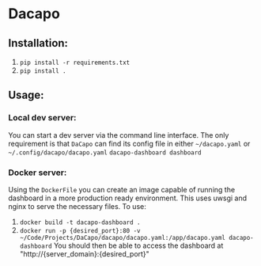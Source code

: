 # Dacapo

## Installation:
1) `pip install -r requirements.txt`
2) `pip install .`

## Usage:
### Local dev server:
You can start a dev server via the command line interface.
The only requirement is that `DaCapo` can find its config file
in either `~/dacapo.yaml` or `~/.config/dacapo/dacapo.yaml`
`dacapo-dashboard dashboard`


### Docker server:
Using the `DockerFile` you can create an image capable of running the dashboard in a more production ready environment. This uses uwsgi and nginx to serve the necessary files. To use:
1. `docker build -t dacapo-dashboard .`
2. `docker run -p {desired_port}:80 -v ~/Code/Projects/DaCapo/dacapo/dacapo.yaml:/app/dacapo.yaml dacapo-dashboard`
You should then be able to access the dashboard at "http://{server_domain}:{desired_port}"